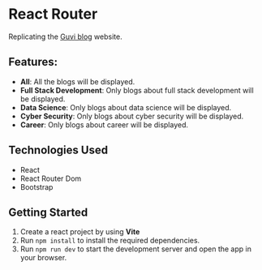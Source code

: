 # React Router

 Replicating the [Guvi blog](https://www.guvi.in/blog/) website.

## Features:
 - **All**: All the blogs will be displayed.
 - **Full Stack Development**: Only blogs about full stack development will be displayed.
 - **Data Science**: Only blogs about data science will be displayed.
 - **Cyber Security**: Only blogs about cyber security will be displayed.
 - **Career**: Only blogs about career will be displayed.

## Technologies Used 
- React
- React Router Dom
- Bootstrap

## Getting Started
1. Create a react project by using **Vite**
2. Run `npm install` to install the required dependencies.
3. Run `npm run dev` to start the development server and open the app in your browser.